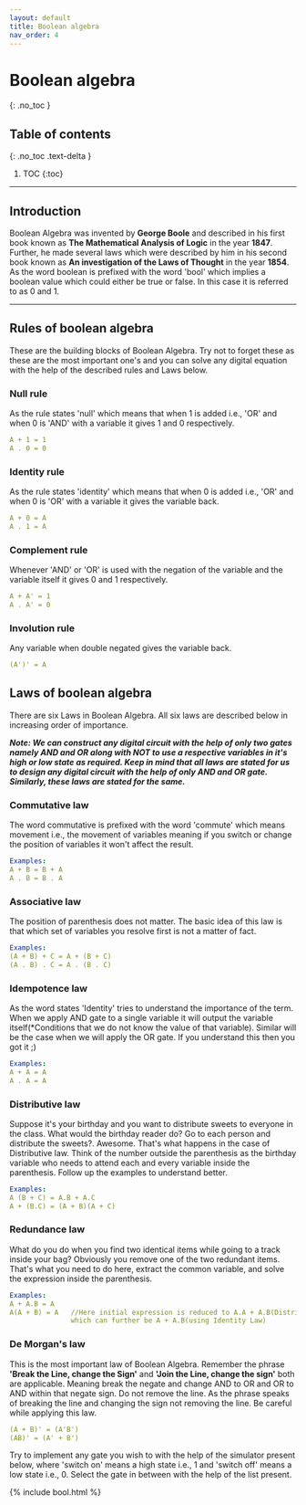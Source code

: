 ```yaml
---
layout: default
title: Boolean algebra
nav_order: 4
---
```

 
# Boolean algebra
{: .no_toc }
 
 
## Table of contents
{: .no_toc .text-delta }
 
1. TOC
{:toc}
 
---
 
## Introduction
 
Boolean Algebra was invented by **George Boole** and described in his first book known as **The Mathematical Analysis of Logic** in the 
year **1847**. Further, he made several laws which were described by him in his second book known as **An investigation of the Laws of Thought** 
in the year **1854**. As the word boolean is prefixed with the word 'bool' which implies a boolean value which could either be true or false. 
In this case it is referred to as 0 and 1.
 
---
 
## Rules of boolean algebra
 
These are the building blocks of Boolean Algebra. Try not to forget these as these are the most important one's and you can solve any digital equation with the help of the described rules and Laws below.
 
### Null rule
 
As the rule states 'null' which means that when 1 is added i.e., 'OR' and when 0 is 'AND' with a variable it gives 1 and 0 respectively.
 
```yaml
A + 1 = 1
A . 0 = 0
```
 
### Identity rule
 
As the rule states 'identity' which means that when 0 is added i.e., 'OR' and when 0 is 'OR' with a variable it gives the variable back.
 
```yaml
A + 0 = A
A . 1 = A
```
 
### Complement rule
 
Whenever 'AND' or 'OR' is used with the negation of the variable and the variable itself it gives 0 and 1 respectively.
 
```yaml
A + A' = 1
A . A' = 0
```
 
### Involution rule
 
Any variable when double negated gives the variable back.
 
```yaml
(A')' = A
```
 
## Laws of boolean algebra
 
There are six Laws in Boolean Algebra. All six laws are described below in increasing order of importance.
 
**_Note: We can construct any digital circuit with the help of only two gates namely AND and OR along with NOT to use a respective variables in it's high or low state as required. Keep in mind that all laws are stated for us to design any digital circuit with the help of only AND and OR gate. Similarly, these laws are stated for the same._**
 
### Commutative law
 
The word commutative is prefixed with the word 'commute' which means movement i.e., the movement of variables meaning 
if you switch or change the position of variables it won't affect the result.

```yaml
Examples:
A + B = B + A
A . B = B . A
```
 
### Associative law
 
The position of parenthesis does not matter. The basic idea of this law is that which set of variables you resolve first is not a matter of fact.
 
```yaml
Examples:
(A + B) + C = A + (B + C)
(A . B) . C = A . (B . C)
```
 
### Idempotence law
 
As the word states 'Identity' tries to understand the importance of the term. When we apply AND gate to a single variable it will output the variable itself(*Conditions that we do not know the value of that variable). Similar will be the case when we will apply the OR gate. If you understand this then you got it ;)
 
```yaml
Examples:
A + A = A
A . A = A
```
 
### Distributive law
 
Suppose it's your birthday and you want to distribute sweets to everyone in the class. What would the birthday reader do? Go to each person and distribute the sweets?. Awesome. That's what happens in the case of Distributive law. Think of the number outside the parenthesis as the birthday variable who needs to attend each and every variable inside the parenthesis. Follow up the examples to understand better.
 
```yaml
Examples:
A (B + C) = A.B + A.C
A + (B.C) = (A + B)(A + C)
```
 
### Redundance law
 
What do you do when you find two identical items while going to a track inside your bag? Obviously you remove one of the two redundant items. That's what you need to do here, extract the common variable, and solve the expression inside the parenthesis.
 
```yaml
Examples:
A + A.B = A
A(A + B) = A   //Here initial expression is reduced to A.A + A.B(Distributive Law) 
               which can further be A + A.B(using Identity Law)
```
 
### De Morgan's law
 
This is the most important law of Boolean Algebra. Remember the phrase **'Break the Line, change the Sign'** and **'Join the Line, change the sign'** both are applicable. Meaning break the negate and change AND to OR and OR to AND within that negate sign. Do not remove the line. As the phrase speaks of breaking the line and changing the sign not removing the line. Be careful while applying this law.
 
```yaml
(A + B)' = (A'B')
(AB)' = (A' + B')
```
 
Try to implement any gate you wish to with the help of the simulator present below, where 'switch on' means a high state i.e., 1 and 'switch off' means a low state i.e., 0. Select the gate in between with the help of the list present.
 
{% include bool.html %}


